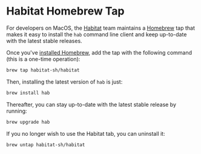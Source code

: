 Habitat Homebrew Tap
====================

For developers on MacOS, the [Habitat](https://habitat.sh) team
maintains a [Homebrew](https://brew.sh) tap that makes it easy to
install the `hab` command line client and keep up-to-date with the
latest stable releases.

Once you've [installed Homebrew](https://brew.sh/), add the tap with
the following command (this is a one-time operation):

```sh
brew tap habitat-sh/habitat
```

Then, installing the latest version of `hab` is just:

```sh
brew install hab
```

Thereafter, you can stay up-to-date with the latest stable release by
running:

```sh
brew upgrade hab
```

If you no longer wish to use the Habitat tab, you can uninstall it:

```sh
brew untap habitat-sh/habitat
```
